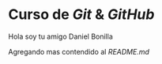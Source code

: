 # Curso de _Git_ & _GitHub_

Hola soy tu amigo Daniel Bonilla

Agregando mas contendido al _README.md_